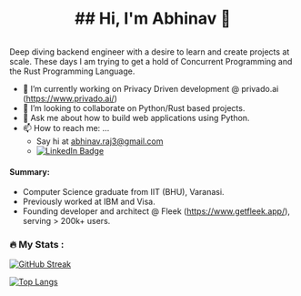 <h1 align="center">## Hi, I'm Abhinav 👋 </h1>
<img src="https://komarev.com/ghpvc/?username=abhstabs&style=flat-square&color=blue" alt="" align="center"/>

Deep diving backend engineer with a desire to learn and create projects at scale. These days I am trying to get a hold of Concurrent Programming and the Rust Programming Language. 

- 🔭 I’m currently working on Privacy Driven development @ privado.ai (https://www.privado.ai/)
- 👯 I’m looking to collaborate on Python/Rust based projects. 
- 💬 Ask me about how to build web applications using Python.
- 📫 How to reach me: ...
  - Say hi at [abhinav.raj3@gmail.com](mailto:abhinav.raj3@gmail.com)
  - <a href="https://www.linkedin.com/in/abhinavraj98/">
      <img src="https://img.shields.io/badge/LinkedIn-blue?style=for-the-badge&logo=linkedin&logoColor=white" alt="LinkedIn Badge"/>
    </a>

#### Summary:
- Computer Science graduate from IIT (BHU), Varanasi. 
- Previously worked at IBM and Visa. 
- Founding developer and architect @ Fleek (https://www.getfleek.app/), serving > 200k+ users.

### :fire: My Stats :

[![GitHub Streak](https://github-readme-streak-stats.herokuapp.com?user=abhstabs)](https://git.io/streak-stats)

[![Top Langs](https://github-readme-stats.vercel.app/api/top-langs/?username=abhstabs)](https://github.com/anuraghazra/github-readme-stats)




<!--
**abhstabs/abhstabs** is a ✨ _special_ ✨ repository because its `README.md` (this file) appears on your GitHub profile.

Here are some ideas to get you started:

- 🔭 I’m currently working on ...
- 🌱 I’m currently learning ...
- 👯 I’m looking to collaborate on ...
- 🤔 I’m looking for help with ...
- 💬 Ask me about ...

- 😄 Pronouns: ...
- ⚡ Fun fact: ...
-->


